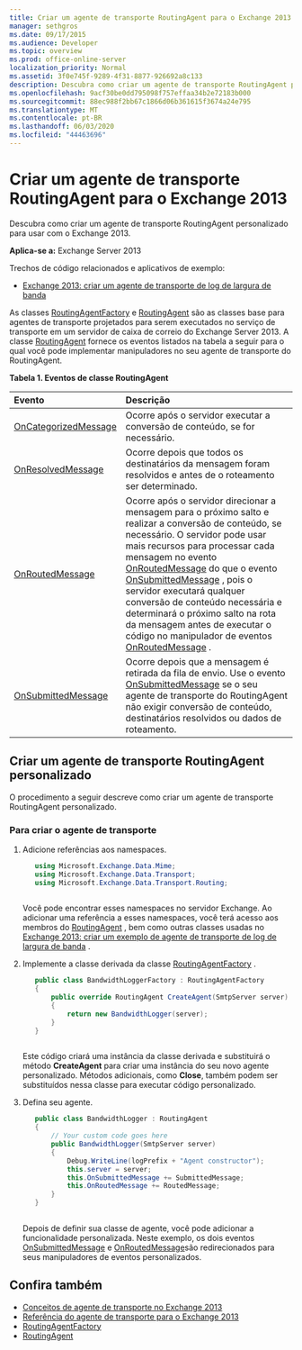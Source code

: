 ```yaml
---
title: Criar um agente de transporte RoutingAgent para o Exchange 2013
manager: sethgros
ms.date: 09/17/2015
ms.audience: Developer
ms.topic: overview
ms.prod: office-online-server
localization_priority: Normal
ms.assetid: 3f0e745f-9289-4f31-8877-926692a8c133
description: Descubra como criar um agente de transporte RoutingAgent personalizado para usar com o Exchange 2013.
ms.openlocfilehash: 9acf30be0dd795098f757effaa34b2e72183b000
ms.sourcegitcommit: 88ec988f2bb67c1866d06b361615f3674a24e795
ms.translationtype: MT
ms.contentlocale: pt-BR
ms.lasthandoff: 06/03/2020
ms.locfileid: "44463696"
---
```

# <a name="create-a-routingagent-transport-agent-for-exchange-2013"></a>Criar um agente de transporte RoutingAgent para o Exchange 2013

Descubra como criar um agente de transporte RoutingAgent personalizado para usar com o Exchange 2013.
  
**Aplica-se a:** Exchange Server 2013
  
Trechos de código relacionados e aplicativos de exemplo:

- [Exchange 2013: criar um agente de transporte de log de largura de banda](https://code.msdn.microsoft.com/Exchange/Exchange-2013-Build-a-d61a4aaa)
  
As classes [RoutingAgentFactory](https://msdn.microsoft.com/library/Microsoft.Exchange.Data.Transport.Routing.RoutingAgentFactory.aspx) e [RoutingAgent](https://msdn.microsoft.com/library/Microsoft.Exchange.Data.Transport.Routing.RoutingAgent.aspx) são as classes base para agentes de transporte projetados para serem executados no serviço de transporte em um servidor de caixa de correio do Exchange Server 2013. A classe [RoutingAgent](https://msdn.microsoft.com/library/Microsoft.Exchange.Data.Transport.Routing.RoutingAgent.aspx) fornece os eventos listados na tabela a seguir para o qual você pode implementar manipuladores no seu agente de transporte do RoutingAgent. 
  
**Tabela 1. Eventos de classe RoutingAgent**

|**Evento**|**Descrição**|
|:-----|:-----|
|[OnCategorizedMessage](https://msdn.microsoft.com/library/Microsoft.Exchange.Data.Transport.Routing.RoutingAgent.OnCategorizedMessage.aspx) <br/> |Ocorre após o servidor executar a conversão de conteúdo, se for necessário.  <br/> |
|[OnResolvedMessage](https://msdn.microsoft.com/library/Microsoft.Exchange.Data.Transport.Routing.RoutingAgent.OnResolvedMessage.aspx) <br/> |Ocorre depois que todos os destinatários da mensagem foram resolvidos e antes de o roteamento ser determinado.  <br/> |
|[OnRoutedMessage](https://msdn.microsoft.com/library/Microsoft.Exchange.Data.Transport.Routing.RoutingAgent.OnRoutedMessage.aspx) <br/> |Ocorre após o servidor direcionar a mensagem para o próximo salto e realizar a conversão de conteúdo, se necessário. O servidor pode usar mais recursos para processar cada mensagem no evento [OnRoutedMessage](https://msdn.microsoft.com/library/Microsoft.Exchange.Data.Transport.Routing.RoutingAgent.OnRoutedMessage.aspx) do que o evento [OnSubmittedMessage](https://msdn.microsoft.com/library/Microsoft.Exchange.Data.Transport.Routing.RoutingAgent.OnSubmittedMessage.aspx) , pois o servidor executará qualquer conversão de conteúdo necessária e determinará o próximo salto na rota da mensagem antes de executar o código no manipulador de eventos [OnRoutedMessage](https://msdn.microsoft.com/library/Microsoft.Exchange.Data.Transport.Routing.RoutingAgent.OnRoutedMessage.aspx) .  <br/> |
|[OnSubmittedMessage](https://msdn.microsoft.com/library/Microsoft.Exchange.Data.Transport.Routing.RoutingAgent.OnSubmittedMessage.aspx) <br/> |Ocorre depois que a mensagem é retirada da fila de envio. Use o evento [OnSubmittedMessage](https://msdn.microsoft.com/library/Microsoft.Exchange.Data.Transport.Routing.RoutingAgent.OnSubmittedMessage.aspx) se o seu agente de transporte do RoutingAgent não exigir conversão de conteúdo, destinatários resolvidos ou dados de roteamento.  <br/> |
   
## <a name="creating-a-custom-routingagent-transport-agent"></a>Criar um agente de transporte RoutingAgent personalizado

O procedimento a seguir descreve como criar um agente de transporte RoutingAgent personalizado. 
  
### <a name="to-create-the-transport-agent"></a>Para criar o agente de transporte

1. Adicione referências aos namespaces.
    
   ```cs
      using Microsoft.Exchange.Data.Mime;
      using Microsoft.Exchange.Data.Transport;
      using Microsoft.Exchange.Data.Transport.Routing;
  
   ```

   Você pode encontrar esses namespaces no servidor Exchange. Ao adicionar uma referência a esses namespaces, você terá acesso aos membros do [RoutingAgent](https://msdn.microsoft.com/library/Microsoft.Exchange.Data.Transport.Routing.RoutingAgent.aspx) , bem como outras classes usadas no [Exchange 2013: criar um exemplo de agente de transporte de log de largura de banda](https://code.msdn.microsoft.com/Exchange/Exchange-2013-Build-a-d61a4aaa) . 
    
2. Implemente a classe derivada da classe [RoutingAgentFactory](https://msdn.microsoft.com/library/Microsoft.Exchange.Data.Transport.Routing.RoutingAgentFactory.aspx) . 
    
   ```cs
      public class BandwidthLoggerFactory : RoutingAgentFactory
      {
          public override RoutingAgent CreateAgent(SmtpServer server)
          {
              return new BandwidthLogger(server);
          }
      }
  
   ```

   Este código criará uma instância da classe derivada e substituirá o método **CreateAgent** para criar uma instância do seu novo agente personalizado. Métodos adicionais, como **Close**, também podem ser substituídos nessa classe para executar código personalizado. 
    
3. Defina seu agente.
    
   ```cs
      public class BandwidthLogger : RoutingAgent
      {
          // Your custom code goes here
          public BandwidthLogger(SmtpServer server)
          {
              Debug.WriteLine(logPrefix + "Agent constructor");
              this.server = server;
              this.OnSubmittedMessage += SubmittedMessage;
              this.OnRoutedMessage += RoutedMessage;
          }
      }
  
   ```

   Depois de definir sua classe de agente, você pode adicionar a funcionalidade personalizada. Neste exemplo, os dois eventos [OnSubmittedMessage](https://msdn.microsoft.com/library/Microsoft.Exchange.Data.Transport.Routing.RoutingAgent.OnSubmittedMessage.aspx) e [OnRoutedMessage](https://msdn.microsoft.com/library/Microsoft.Exchange.Data.Transport.Routing.RoutingAgent.OnRoutedMessage.aspx)são redirecionados para seus manipuladores de eventos personalizados. 
    
## <a name="see-also"></a>Confira também

- [Conceitos de agente de transporte no Exchange 2013](transport-agent-concepts-in-exchange-2013.md)    
- [Referência do agente de transporte para o Exchange 2013](transport-agent-reference-for-exchange-2013.md)    
- [RoutingAgentFactory](https://msdn.microsoft.com/library/Microsoft.Exchange.Data.Transport.Routing.RoutingAgentFactory.aspx)    
- [RoutingAgent](https://msdn.microsoft.com/library/Microsoft.Exchange.Data.Transport.Routing.RoutingAgent.aspx)
    

